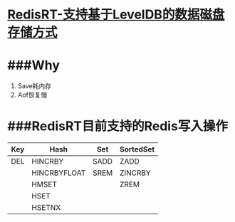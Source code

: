 [RedisRT-支持基于LevelDB的数据磁盘存储方式](https://github.com/ivanabc/RedisRT)
========================================

###Why
===
1. Save耗内存
2. Aof恢复慢

###RedisRT目前支持的Redis写入操作
===

| Key    | Hash         | Set    | SortedSet |
| ------ | ------------ | ------ | --------- |
| DEL    | HINCRBY      | SADD   | ZADD      |
|        | HINCRBYFLOAT | SREM   | ZINCRBY   | 
|        | HMSET        |        | ZREM      |
|        | HSET         |        |           |
|        | HSETNX       |        |           |
